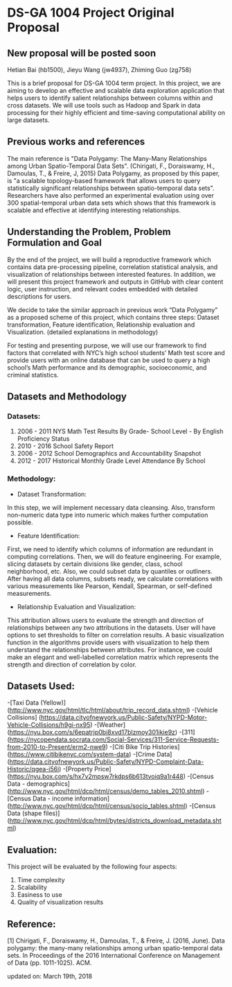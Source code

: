 # DS-GA 1004 Project Original Proposal
## New proposal will be posted soon
Hetian Bai (hb1500), Jieyu Wang (jw4937), Zhiming Guo (zg758)


This is a brief proposal for DS-GA 1004 term project. In this project, we are aiming to develop an effective and scalable data exploration application that helps users to identify salient relationships between columns within and cross datasets. We will use tools such as Hadoop and Spark in data processing for their highly efficient and time-saving computational ability on large datasets. 

## Previous works and references

The main reference is "Data Polygamy: The Many-Many Relationships among Urban Spatio-Temporal Data Sets". (Chirigati, F., Doraiswamy, H., Damoulas, T., & Freire, J, 2015) Data Polygamy, as proposed by this paper, is "a scalable topology-based framework that allows users to query statistically significant relationships between spatio-temporal data sets". Researchers have also performed an experimental evaluation using over 300 spatial-temporal urban data sets which shows that this framework is scalable and effective at identifying interesting relationships. 

## Understanding the Problem, Problem Formulation and Goal

By the end of the project, we will build a reproductive framework which contains data pre-processing pipeline, correlation statistical analysis, and visualization of relationships between interested features. In addition, we will present this project framework and outputs in GitHub with clear content logic, user instruction, and relevant codes embedded with detailed descriptions for users. 

We decide to take the similar approach in previous work “Data Polygamy” as a proposed scheme of this project, which contains three steps: Dataset transformation, Feature identification, Relationship evaluation and Visualization. (detailed explanations in methodology)

For testing and presenting purpose, we will use our framework to find factors that correlated with NYC’s high school students’ Math test score and provide users with an online database that can be used to query a high school’s Math performance and its demographic, socioeconomic, and criminal statistics. 

## Datasets and Methodology

### Datasets: 

1. 2006 - 2011 NYS Math Test Results By Grade- School Level - By English Proficiency Status
2. 2010 - 2016 School Safety Report
3. 2006 - 2012 School Demographics and Accountability Snapshot
4. 2012 - 2017 Historical Monthly Grade Level Attendance By School

### Methodology: 

* Dataset Transformation: 

In this step, we will implement necessary data cleansing. Also, transform non-numeric data type into numeric which makes further computation possible. 

* Feature Identification:

First, we need to identify which columns of information are redundant in computing correlations. Then, we will do feature engineering. For example, slicing datasets by certain divisions like gender, class, school neighborhood, etc. Also, we could subset data by quantiles or outliners. After having all data columns, subsets ready, we calculate correlations with various measurements like Pearson, Kendall, Spearman, or self-defined measurements. 

* Relationship Evaluation and Visualization:

This attribution allows users to evaluate the strength and direction of relationships between any two attributions in the datasets. User will have options to set thresholds to filter on correlation results. 
A basic visualization function in the algorithms provide users with visualization to help them understand the relationships between attributes. For instance, we could make an elegant and well-labelled correlation matrix which represents the strength and direction of correlation by color. 

## Datasets Used:
-[Taxi Data (Yellow)] (http://www.nyc.gov/html/tlc/html/about/trip_record_data.shtml)
-[Vehicle Collisions] (https://data.cityofnewyork.us/Public-Safety/NYPD-Motor-Vehicle-Collisions/h9gi-nx95)
-[Weather] (https://nyu.box.com/s/6epatrjp0bi8xvd17blzmoy301ikie9z)
-[311] (https://nycopendata.socrata.com/Social-Services/311-Service-Requests-from-2010-to-Present/erm2-nwe9)
-[Citi Bike Trip Histories] (https://www.citibikenyc.com/system-data)
-[Crime Data] (https://data.cityofnewyork.us/Public-Safety/NYPD-Complaint-Data-Historic/qgea-i56i)
-[Property Price] (https://nyu.box.com/s/hx7v2mpsw7rkdps6b613tvoiq9a1r448)
-[Census Data - demographics] (http://www.nyc.gov/html/dcp/html/census/demo_tables_2010.shtml)
-[Census Data - income information] (http://www.nyc.gov/html/dcp/html/census/socio_tables.shtml)
-[Census Data (shape files)] (http://www.nyc.gov/html/dcp/html/bytes/districts_download_metadata.shtml)

## Evaluation: 

This project will be evaluated by the following four aspects: 

1. Time complexity
2. Scalability
3. Easiness to use 
4. Quality of visualization results 

## Reference: 

[1] Chirigati, F., Doraiswamy, H., Damoulas, T., & Freire, J. (2016, June). Data polygamy: the many-many relationships among urban spatio-temporal data sets. In Proceedings of the 2016 International Conference on Management of Data (pp. 1011-1025). ACM.

updated on: March 19th, 2018
